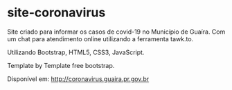 # site-coronavirus
Site criado para informar os casos de covid-19 no Município de Guaíra. Com um chat para atendimento online utilizando a ferramenta tawk.to.

Utilizando Bootstrap, HTML5, CSS3, JavaScript.

Template by Template free bootstrap.

Disponível em: http://coronavirus.guaira.pr.gov.br
